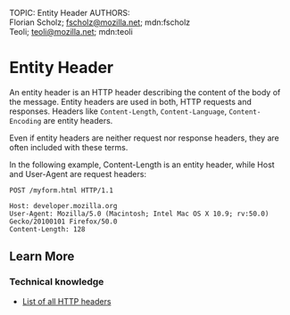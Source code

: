 TOPIC: Entity Header
AUTHORS: Florian Scholz; fscholz@mozilla.net; mdn:fscholz
         Teoli; teoli@mozilla.net; mdn:teoli

# Entity Header

An entity header is an HTTP header describing the content of the body of the message. Entity headers
are used in both, HTTP requests and responses. Headers like `Content-Length`,
`Content-Language`, `Content-Encoding` are entity headers.

Even if entity headers are neither request nor response headers, they are often included with these terms.

In the following example, Content-Length is an entity header,
while Host and User-Agent are request headers:

```http
POST /myform.html HTTP/1.1

Host: developer.mozilla.org
User-Agent: Mozilla/5.0 (Macintosh; Intel Mac OS X 10.9; rv:50.0) Gecko/20100101 Firefox/50.0
Content-Length: 128
```

## Learn More

### Technical knowledge

- [List of all HTTP headers](https://developer.mozilla.org/en-US/docs/Web/HTTP/Headers)
